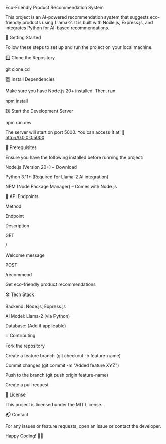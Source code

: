 Eco-Friendly Product Recommendation System

This project is an AI-powered recommendation system that suggests eco-friendly products using Llama-2. It is built with Node.js, Express.js, and integrates Python for AI-based recommendations.

🚀 Getting Started

Follow these steps to set up and run the project on your local machine.

1️⃣ Clone the Repository

git clone <your-repository-url>
cd <your-project-folder>

2️⃣ Install Dependencies

Make sure you have Node.js 20+ installed. Then, run:

npm install

3️⃣ Start the Development Server

npm run dev

The server will start on port 5000. You can access it at:
🔗 http://0.0.0.0:5000

📌 Prerequisites

Ensure you have the following installed before running the project:

Node.js (Version 20+) – Download

Python 3.11+ (Required for Llama-2 AI integration)

NPM (Node Package Manager) – Comes with Node.js

🔧 API Endpoints

Method

Endpoint

Description

GET

/

Welcome message

POST

/recommend

Get eco-friendly product recommendations

🛠 Tech Stack

Backend: Node.js, Express.js

AI Model: Llama-2 (via Python)

Database: (Add if applicable)

💡 Contributing

Fork the repository

Create a feature branch (git checkout -b feature-name)

Commit changes (git commit -m "Added feature XYZ")

Push to the branch (git push origin feature-name)

Create a pull request

📜 License

This project is licensed under the MIT License.

📬 Contact

For any issues or feature requests, open an issue or contact the developer.

Happy Coding! 🚀✨
